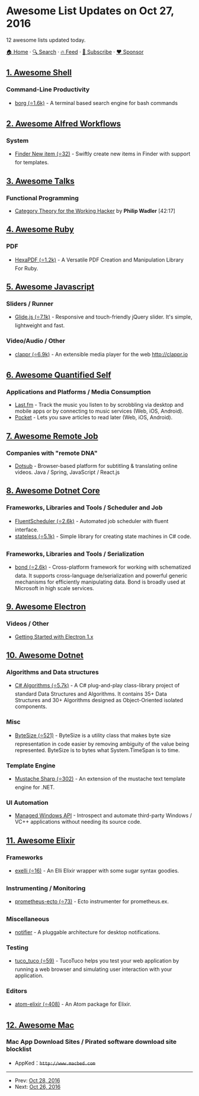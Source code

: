 # Awesome List Updates on Oct 27, 2016

12 awesome lists updated today.

[🏠 Home](/README.md) · [🔍 Search](https://www.trackawesomelist.com/search/) · [🔥 Feed](https://www.trackawesomelist.com/rss.xml) · [📮 Subscribe](https://trackawesomelist.us17.list-manage.com/subscribe?u=d2f0117aa829c83a63ec63c2f&id=36a103854c) · [❤️  Sponsor](https://github.com/sponsors/theowenyoung)



## [1. Awesome Shell](/content/alebcay/awesome-shell/README.md)

### Command-Line Productivity

*   [borg (⭐1.6k)](https://github.com/ok-borg/borg) - A terminal based search engine for bash commands

## [2. Awesome Alfred Workflows](/content/alfred-workflows/awesome-alfred-workflows/README.md)

### System

*   [Finder New item (⭐32)](https://github.com/danielbayley/alfred-finder-new-item) - Swiftly create new items in Finder with support for templates.

## [3. Awesome Talks](/content/JanVanRyswyck/awesome-talks/README.md)

### Functional Programming

*   [Category Theory for the Working Hacker](https://www.infoq.com/presentations/category-theory-propositions-principle) by **Philip Wadler** \[42:17]

## [4. Awesome Ruby](/content/markets/awesome-ruby/README.md)

### PDF

*   [HexaPDF (⭐1.2k)](https://github.com/gettalong/hexapdf) - A Versatile PDF Creation and Manipulation Library For Ruby.

## [5. Awesome Javascript](/content/sorrycc/awesome-javascript/README.md)

### Sliders / Runner

*   [Glide.js (⭐7.1k)](https://github.com/jedrzejchalubek/glidejs) - Responsive and touch-friendly jQuery slider. It's simple, lightweight and fast.

### Video/Audio / Other

*   [clappr (⭐6.9k)](https://github.com/clappr/clappr) - An extensible media player for the web <http://clappr.io>

## [6. Awesome Quantified Self](/content/woop/awesome-quantified-self/README.md)

### Applications and Platforms / Media Consumption

*   [Last.fm](http://www.last.fm/) - Track the music you listen to by scrobbling via desktop and mobile apps or by connecting to music services (Web, iOS, Android).
*   [Pocket](https://getpocket.com/)  - Lets you save articles to read later (Web, iOS, Android).

## [7. Awesome Remote Job](/content/lukasz-madon/awesome-remote-job/README.md)

### Companies with "remote DNA"

*   [Dotsub](https://dotsub.com/jobs) - Browser-based platform for subtitling & translating online videos. Java / Spring, JavaScript / React.js

## [8. Awesome Dotnet Core](/content/thangchung/awesome-dotnet-core/README.md)

### Frameworks, Libraries and Tools / Scheduler and Job

*   [FluentScheduler (⭐2.6k)](https://github.com/fluentscheduler/FluentScheduler) - Automated job scheduler with fluent interface.
*   [stateless (⭐5.1k)](https://github.com/dotnet-state-machine/stateless) - Simple library for creating state machines in C# code.

### Frameworks, Libraries and Tools / Serialization

*   [bond (⭐2.6k)](https://github.com/Microsoft/bond) - Cross-platform framework for working with schematized data. It supports cross-language de/serialization and powerful generic mechanisms for efficiently manipulating data. Bond is broadly used at Microsoft in high scale services.

## [9. Awesome Electron](/content/sindresorhus/awesome-electron/README.md)

### Videos / Other

*   [Getting Started with Electron 1.x](https://www.youtube.com/watch?v=jKzBJAowmGg)

## [10. Awesome Dotnet](/content/quozd/awesome-dotnet/README.md)

### Algorithms and Data structures

*   [C# Algorithms (⭐5.7k)](https://github.com/aalhour/C-Sharp-Algorithms) - A C# plug-and-play class-library project of standard Data Structures and Algorithms. It contains 35+ Data Structures and 30+ Algorithms designed as Object-Oriented isolated components.

### Misc

*   [ByteSize (⭐521)](https://github.com/omar/ByteSize) - ByteSize is a utility class that makes byte size representation in code easier by removing ambiguity of the value being represented. ByteSize is to bytes what System.TimeSpan is to time.

### Template Engine

*   [Mustache Sharp (⭐302)](https://github.com/jehugaleahsa/mustache-sharp) - An extension of the mustache text template engine for .NET.

### UI Automation

*   [Managed Windows API](http://mwinapi.sourceforge.net/) - Introspect and automate third-party Windows / VC++ applications without needing its source code.

## [11. Awesome Elixir](/content/h4cc/awesome-elixir/README.md)

### Frameworks

*   [exelli (⭐16)](https://github.com/pigmej/exelli) - An Elli Elixir wrapper with some sugar syntax goodies.

### Instrumenting / Monitoring

*   [prometheus-ecto (⭐73)](https://github.com/deadtrickster/prometheus-ecto) - Ecto instrumenter for prometheus.ex.

### Miscellaneous

*   [notifier](https://hex.pm/packages/notifier) - A pluggable architecture for desktop notifications.

### Testing

*   [tuco\_tuco (⭐59)](https://github.com/stuart/tuco_tuco) - TucoTuco helps you test your web application by running a web browser and simulating user interaction with your application.

### Editors

*   [atom-elixir (⭐408)](https://github.com/msaraiva/atom-elixir) - An Atom package for Elixir.

## [12. Awesome Mac](/content/jaywcjlove/awesome-mac/README.md)

### Mac App Download Sites / Pirated software download site blocklist

*   AppKed：~~`http://www.macbed.com`~~

---

- Prev: [Oct 28, 2016](/content/2016/10/28/README.md)
- Next: [Oct 26, 2016](/content/2016/10/26/README.md)